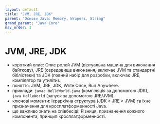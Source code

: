 ```yaml
---
layout: default
title: "JVM, JRE, JDK"
parent: "Основи Java: Memory, Wrapers, String"
grand_parent: "Java Core"
nav_order: 1
---
```


# JVM, JRE, JDK

*   короткий опис: Опис ролей JVM (віртуальна машина для виконання байткоду), JRE (середовище виконання, включає JVM та стандартні бібліотеки) та JDK (повний набір для розробки, включає JRE, компілятор та утиліти).
*   поняття: JVM, JRE, JDK, Write Once, Run Anywhere.
*   приклади: `javac HelloWorld.java` (компіляція за допомогою JDK), `java HelloWorld` (запуск за допомогою JRE/JVM).
*   ключові моменти: Ієрархічна структура (JDK > JRE > JVM) та їхнє призначення для кросплатформенності Java.
*   що важливо знати на співбесіді: Різниця, призначення кожного компонента, принцип кросплатформенності.
